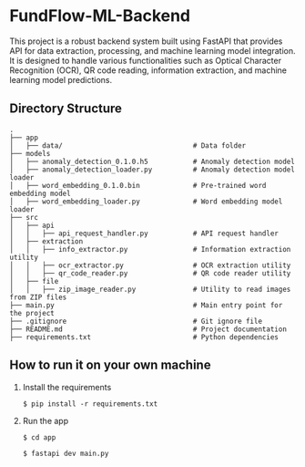 # FundFlow-ML-Backend

This project is a robust backend system built using FastAPI that provides API for data extraction, processing, and machine learning model integration. It is designed to handle various functionalities such as Optical Character Recognition (OCR), QR code reading, information extraction, and machine learning model predictions.

## Directory Structure

```plaintext
.
├── app
│   ├── data/                                # Data folder
├── models
│   ├── anomaly_detection_0.1.0.h5           # Anomaly detection model
│   ├── anomaly_detection_loader.py          # Anomaly detection model loader
│   ├── word_embedding_0.1.0.bin             # Pre-trained word embedding model
│   ├── word_embedding_loader.py             # Word embedding model loader
├── src
│   ├── api
│   │   ├── api_request_handler.py           # API request handler
│   ├── extraction
│   │   ├── info_extractor.py                # Information extraction utility
│   │   ├── ocr_extractor.py                 # OCR extraction utility
│   │   ├── qr_code_reader.py                # QR code reader utility
│   ├── file
│   │   ├── zip_image_reader.py              # Utility to read images from ZIP files
├── main.py                                  # Main entry point for the project
├── .gitignore                               # Git ignore file
├── README.md                                # Project documentation
├── requirements.txt                         # Python dependencies

```

## How to run it on your own machine

1. Install the requirements

   ```
   $ pip install -r requirements.txt
   ```

2. Run the app
   ```
   $ cd app
   ```

   ```
   $ fastapi dev main.py
   ```
